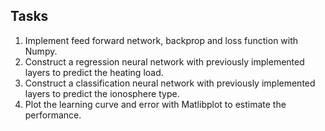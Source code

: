 ## Tasks
1. Implement feed forward network, backprop and loss function with Numpy.
2. Construct a regression neural network with previously implemented layers to predict the heating load.
3. Construct a classification neural network with previously implemented layers to predict the ionosphere type.
4. Plot the learning curve and error with Matlibplot to estimate the performance.
